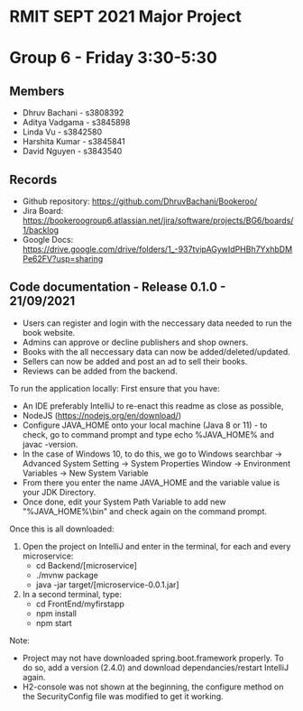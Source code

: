 # RMIT SEPT 2021 Major Project

# Group 6 - Friday 3:30-5:30

## Members
* Dhruv Bachani     - s3808392
* Aditya Vadgama    - s3845898
* Linda Vu          - s3842580
* Harshita Kumar    - s3845841 
* David Nguyen      - s3843540

## Records

* Github repository: https://github.com/DhruvBachani/Bookeroo/
* Jira Board: https://bookeroogroup6.atlassian.net/jira/software/projects/BG6/boards/1/backlog
* Google Docs: https://drive.google.com/drive/folders/1_-937tvipAGywIdPHBh7YxhbDMPe62FV?usp=sharing
	
## Code documentation - Release 0.1.0 - 21/09/2021
* Users can register and login with the neccessary data needed to run the book website.
* Admins can approve or decline publishers and shop owners.
* Books with the all neccessary data can now be added/deleted/updated.
* Sellers can now be added and post an ad to sell their books.
* Reviews can be added from the backend. 
  
To run the application locally:
First ensure that you have:
- An IDE preferably IntelliJ to re-enact this readme as close as possible, 
- NodeJS (https://nodejs.org/en/download/)
- Configure JAVA_HOME onto your local machine (Java 8 or 11) - to check, go to command prompt and type echo %JAVA_HOME% and javac -version. 
- 	In the case of Windows 10, to do this, we go to Windows searchbar -> Advanced System Setting -> System Properties Window -> Environment Variables -> New System Variable
- 	From there you enter the name JAVA_HOME and the variable value is your JDK Directory.
- 	Once done, edit your System Path Variable to add new "%JAVA_HOME%\bin" and check again on the command prompt.

Once this is all downloaded:
1. Open the project on IntelliJ and enter in the terminal, for each and every microservice:
	- cd Backend/[microservice]
	- ./mvnw package
	- java -jar target/[microservice-0.0.1.jar]
2. In a second terminal, type:
	- cd FrontEnd/myfirstapp
	- npm install
	- npm start

Note: 
- Project may not have downloaded spring.boot.framework properly. To do so, add a version (2.4.0) and download dependancies/restart IntelliJ again.
- H2-console was not shown at the beginning, the configure method on the SecurityConfig file was modified to get it working. 
